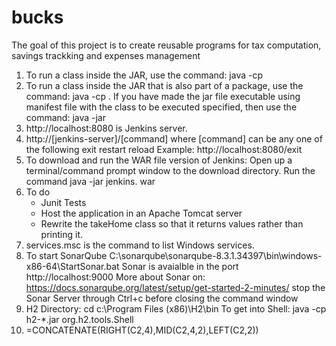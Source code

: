 # bucks
The goal of this project is to create reusable programs for tax computation, savings trackking and expenses management
1. To run a class inside the JAR, use the command: 
	java -cp <JAR Name.jar> <class name>
2. To run a class inside the JAR that is also part of a package, use the command: 
	java -cp <JAR Name.jar> <package name>.<class name>
	If you have made the jar file executable using manifest file with the class to be executed specified, then use the command:
	java -jar <JAR Name.jar>
3. http://localhost:8080 is Jenkins server. 
4. http://[jenkins-server]/[command] where [command] can be any one of the following
    exit
    restart
    reload
    Example: http://localhost:8080/exit	
5. To download and run the WAR file version of Jenkins: Open up a terminal/command prompt window to the download directory. 
	Run the command java -jar jenkins. war 
6. To do
	- Junit Tests
	- Host the application in an Apache Tomcat server
	- Rewrite the takeHome class so that it returns values rather than printing it.
7. services.msc is the command to list Windows services.
8. To start SonarQube C:\sonarqube\sonarqube-8.3.1.34397\bin\windows-x86-64\StartSonar.bat
	Sonar is avaialble in the port http://localhost:9000 
	More about Sonar on: https://docs.sonarqube.org/latest/setup/get-started-2-minutes/
	stop the Sonar Server through Ctrl+c before closing the command window
9. H2
	Directory: cd c:\Program Files (x86)\H2\bin
	To get into Shell: java -cp h2-*.jar org.h2.tools.Shell
	<namerev>
10. =CONCATENATE(RIGHT(C2,4),MID(C2,4,2),LEFT(C2,2))
